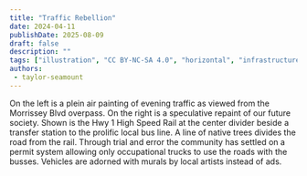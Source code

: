 ```yaml
---
title: "Traffic Rebellion"
date: 2024-04-11
publishDate: 2025-08-09
draft: false
description: ""
tags: ["illustration", "CC BY-NC-SA 4.0", "horizontal", "infrastructure", "city", "transport", "train", "trees"]
authors:
 - taylor-seamount
---
```


On the left is a plein air painting of evening traffic as viewed from the Morrissey Blvd overpass. On the right is a speculative repaint of our future society. Shown is the Hwy 1 High Speed Rail at the center divider beside a transfer station to the prolific local bus line. A line of native trees divides the road from the rail. Through trial and error the community has settled on a permit system allowing only occupational trucks to use the roads with the busses. Vehicles are adorned with murals by local artists instead of ads.
